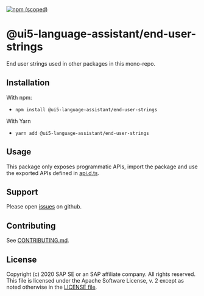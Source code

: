 [![npm (scoped)](https://img.shields.io/npm/v/@ui5-language-assistant/end-user-strings.svg)](https://www.npmjs.com/package/@ui5-language-assistant/end-user-strings)

# @ui5-language-assistant/end-user-strings

End user strings used in other packages in this mono-repo.

## Installation

With npm:

- `npm install @ui5-language-assistant/end-user-strings`

With Yarn

- `yarn add @ui5-language-assistant/end-user-strings`

## Usage

This package only exposes programmatic APIs, import the package and use the exported APIs
defined in [api.d.ts](./api.d.ts).

## Support

Please open [issues](https://github.com/SAP/ui5-language-assistant/issues) on github.

## Contributing

See [CONTRIBUTING.md](./CONTRIBUTING.md).

## License

Copyright (c) 2020 SAP SE or an SAP affiliate company. All rights reserved.
This file is licensed under the Apache Software License, v. 2 except as noted otherwise in the [LICENSE file](../../LICENSE).
